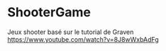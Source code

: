 # ShooterGame
Jeux shooter basé sur le tutorial de Graven https://www.youtube.com/watch?v=8J8wWxbAdFg
